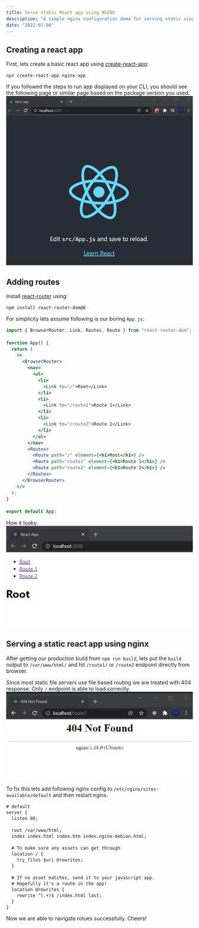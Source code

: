 ```yaml
---
title: Serve static React app using NGINX
description: "A simple nginx configuration demo for serving static single page web applications with multiple routes"
date: "2022-01-08"
---
```


## Creating a react app

First, lets create a basic react app using [create-react-app](https://create-react-app.dev/):
```shell
npx create-react-app nginx-app
```

If you followed the steps to run app displayed on your CLI, you should see the following page or similar page based on the package version you used.
![Basic React app](./first-page.png)

## Adding routes

Install [react-router](https://reactrouterdotcom.fly.dev/docs/en/v6) using:
```shell
npm install react-router-dom@6
```

For simplicity lets assume following is our boring `App.js`:
```jsx
import { BrowserRouter, Link, Routes, Route } from "react-router-dom";

function App() {
  return (
    <>
      <BrowserRouter>
        <nav>
          <ul>
            <li>
              <Link to="/">Root</Link>
            </li>
            <li>
              <Link to="/route1">Route 1</Link>
            </li>
            <li>
              <Link to="/route2">Route 2</Link>
            </li>
          </ul>
        </nav>
        <Routes>
          <Route path="/" element={<h1>Root</h1>} />
          <Route path="route1" element={<h1>Route 1</h1>} />
          <Route path="route2" element={<h1>Route 2</h1>} />
        </Routes>
      </BrowserRouter>
    </>
  );
}

export default App;
```

How it looks:
![Simple router](simple-routes.png)

## Serving a static react app using nginx

After getting our production build from `npm run build`, lets put the `build` output to `/var/www/html/` and hit `/route1/` or `/route2` endpoint directly from browser.

Since most static file servers use file based routing we are treated with 404 response. Only `/` endpoint is able to load correctly.
![Issue with SPA routing](nginx-404.png)

To fix this lets add following nginx config to `/etc/nginx/sites-available/default` and then restart nginx.
```nginx
# default
server {
  listen 80;

  root /var/www/html;
  index index.html index.htm index.nginx-debian.html;

  # To make sure any assets can get through
  location / {
    try_files $uri @rewrites;
  }

  # If no asset matches, send it to your javascript app.
  # Hopefully it's a route in the app!
  location @rewrites {
    rewrite ^(.+)$ /index.html last;
  }
}
```

Now we are able to navigate rotues successfully. Cheers!